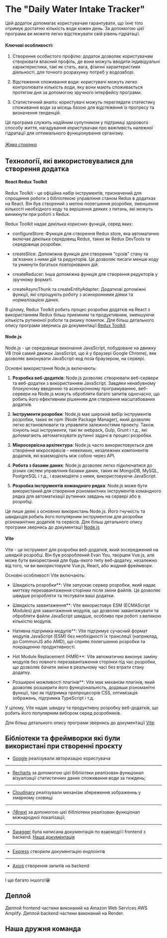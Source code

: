 # The "Daily Water Intake Tracker"

Цей додаток допомагає користувачам гарантувати, що їхнє тіло отримує достатню
кількість води кожен день. За допомогою цієї програми ви можете легко
відстежувати свій рівень гідратації.

#### Ключові особливості:

1. Створення особистого профілю: додаток дозволяє користувачам створювати
   власний профіль, де вони можуть вводити індивідуальні характеристики, такі як
   стать, вага, фізичні характеристики діяльності, для точного розрахунку потреб
   у водозаборі.

2. Відстеження споживання води: користувачі можуть легко контролювати кількість
   води, яку вони мають споживається протягом дня за допомогою зручного
   інтерфейсу програми.

3. Статистичний аналіз: користувачі можуть переглядати статистику споживання
   води за місяць базою для відстеження їх прогресу та визначення тенденцій.

Ця програма служить надійним супутником у підтримці здорового способу життя,
нагадування користувачам про важливість належної гідратації для оптимального
функціонування організму.

###### [Жива сторінка](https://main.d32382tvu1v9zw.amplifyapp.com)

## Технології, які використовувалися для створення додатка

#### React Redux Toolkit

Redux Toolkit - це офіційна набір інструментів, призначений для спрощення роботи
з бібліотекою управління станом Redux в додатках на React. Він був створений з
метою полегшення розробки, зменшення кількості необхідного коду та вирішення
деяких з питань, які можуть виникнути при роботі з Redux.

Redux Toolkit надає декілька корисних функцій, серед яких:

- configureStore: Функція для створення Redux store, яка автоматично включає
  декілька середовищ Redux, таких як Redux DevTools та середовище розробки.

- createSlice: Допоміжна функція для створення "срізів" стану та зв'язаних з
  ними дій та редукторів. Це дозволяє писати менше коду та уникнути багатьох
  повторюваних дій.

- createReducer: Інша допоміжна функція для створення редукторів у зручному
  форматі.

- createAsyncThunk та createEntityAdapter: Додаткові допоміжні функції, які
  спрощують роботу з асинхронними діями та нормалізацією даних.

В цілому, Redux Toolkit робить процес розробки додатків на React з використанням
Redux більш приємним та продуктивним, зменшуючи кількість рутиноної роботи та
ризику помилок. Для більш детального опису програми звернись до документації
[Redux Toolkit](https://redux-toolkit.js.org/introduction/getting-started)

#### Node.js

Node.js - це середовище виконання JavaScript, побудоване на движку V8 (той самий
движок JavaScript, що й у браузері Google Chrome), яке дозволяє виконувати
JavaScript-код поза браузером, на сервері.

Основні використання Node.js включають:

1. **Розробка веб-додатків**: Node.js дозволяє створювати веб-сервери та
   веб-додатки з використанням JavaScript. Завдяки ненабувному блокуючому
   введенню та асинхронному програмуванню, веб-сервери на Node.js можуть
   обробляти багато запитів одночасно, що робить його ефективним рішенням для
   створення масштабованих додатків.

2. **Інструменти розробки**: Node.js має широкий вибір інструментів розробки,
   таких як npm (Node Package Manager), який дозволяє легко встановлювати та
   управляти залежностями проекту. Також існують інші інструменти, такі як
   webpack, Gulp, Grunt і т.д., які допомагають автоматизувати рутинні задачі в
   процесі розробки.

3. **Мікросервісна архітектура**: Node.js часто використовується для створення
   мікросервісів - невеликих, незалежних компонентів додатків, які взаємодіють
   між собою через API.

4. **Робота з базами даних**: Node.js дозволяє легко підключатися до різних
   систем управління базами даних, таких як MongoDB, MySQL, PostgreSQL і т.д., і
   взаємодіяти з ними, використовуючи JavaScript.

5. **Розробка інструментів командного рядка**: Node.js може бути використаний
   для створення різноманітних інструментів командного рядка для автоматизації
   рутинних завдань на сервері або в розробці.

Це лише деякі з основних використань Node.js. Його гнучкість та швидкодія робить
його популярним інструментом для розробки різноманітних додатків та сервісів.
Для більш детального опису програми звернись до документації
[Node.js](https://nodejs.org/docs/latest/api/)

#### Vite

Vite - це інструмент для розробки веб-додатків, який зосереджений на швидкій
розробці. Він був розроблений Evan You, творцем Vue.js, але може бути
використаний для будь-якого типу веб-додатку, незалежно від того, чи ви
використовуєте Vue.js, React, або жодний фреймворк.

Основні особливості Vite включають:

- Швидкість розробки\*\*: Vite запускає сервер розробки, який надає миттєву
  перезавантаження сторінки після зміни файлів. Це дозволяє швидше розробляти та
  тестувати ваші додатки.

- Швидкість завантаження\*\*: Vite використовує ESM (ECMAScript Modules) для
  завантаження модулів, що дозволяє завантажувати та обробляти файли JavaScript
  швидше, особливо при роботі з великою кількістю модулів.

- Нативна підтримка модулів\*\*: Vite підтримує сучасний формат модулів
  JavaScript (ESM) без необхідності їх трансляції (наприклад, до CommonJS або
  AMD), що сприяє полегшенню розробки та покращенню продуктивності.

- Hot Module Replacement (HMR)\*\*: Vite автоматично виконує заміну модулів без
  повного перезавантаження сторінки під час розробки, що дозволяє бачити зміни в
  реальному часі без втрати стану додатку.

- Розширені можливості плагінів\*\*: Vite має механізм плагінів, який дозволяє
  розширити його функціональність, додавши різноманітні функції, такі як
  підтримка препроцесорів CSS, оптимізація зображень, підтримка TypeScript і
  т.д.

У цілому, Vite надає швидку та продуктивну розробку веб-додатків, що робить його
популярним вибором серед розробників.

Для більш детального опису програми звернись до документації
[Vite](https://vitejs.dev/).

## Бібліотеки та фреймворки які були використані при створенні проєкту

- [Google](https://www.youtube.com/watch?v=oQaoymCOW8o) реалізували авторизацію
  користувача

---

- [Recharts](https://recharts.org/en-US/) за допомогою цієї бібліотеки
  реалізован функціонал візуалізації статистичних даних споживання води за
  тиждень;

---

- [Cloudinary](https://cloudinary.com/) реалізували механізм збереження
  зображеннь у хмарному сховищі

---

- [i18next](https://www.i18next.com/) за допомогою цієї бібліотеки реалізован
  функціонал міжнародної локалізації;

---

- [Swagger](https://swagger.io/) була написана документація по взаємодіїї
  frontend з backend.
  [Наша документація](https://backend-aqua-track-05.onrender.com/api/v1/docs/)

---

- [Express](https://expressjs.com/) cтворили документацію ендпоінтів

---

- [Axios](https://www.npmjs.com/package/axios) створення запитів на backend

---

І ще багато іншого!😁

## Деплой

Деплой frontend частини виконаний на Amazon Web Services AWS Amplify. Деплой
backend частини виконаний на Render.

## Наша дружня команда
